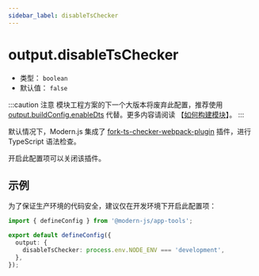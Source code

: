 ```yaml
---
sidebar_label: disableTsChecker
---
```


# output.disableTsChecker



- 类型： `boolean`
- 默认值： `false`

:::caution 注意
模块工程方案的下一个大版本将废弃此配置，推荐使用 [output.buildConfig.enableDts](/docs/apis/module/config/output/build-config/enable-dts) 代替。更多内容请阅读 【[如何构建模块](/docs/guides/features/modules/build)】。
:::

默认情况下，Modern.js 集成了 [fork-ts-checker-webpack-plugin](https://github.com/TypeStrong/fork-ts-checker-webpack-plugin) 插件，进行 TypeScript 语法检查。

开启此配置项可以关闭该插件。

## 示例

为了保证生产环境的代码安全，建议仅在开发环境下开启此配置项：

```ts title="modern.config.ts"
import { defineConfig } from '@modern-js/app-tools';

export default defineConfig({
  output: {
    disableTsChecker: process.env.NODE_ENV === 'development',
  },
});
```
